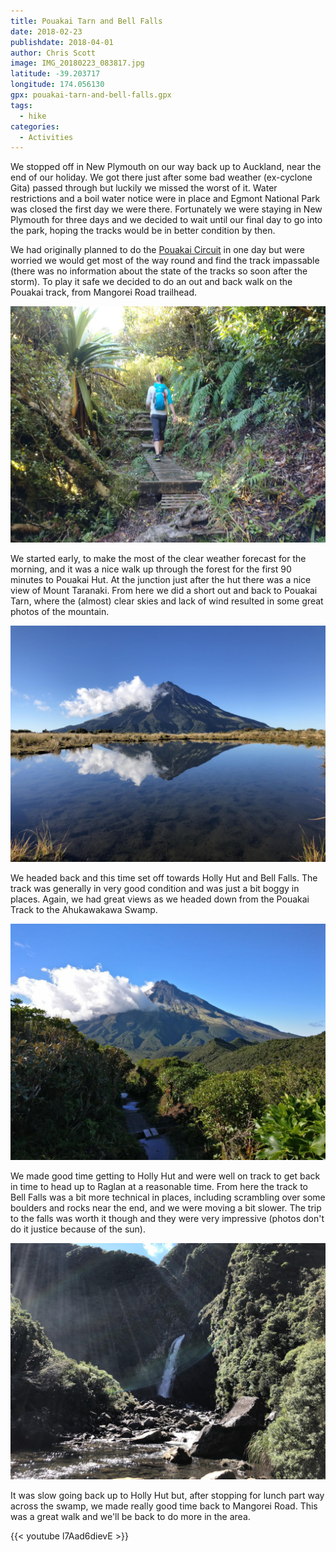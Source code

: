 ```yaml
---
title: Pouakai Tarn and Bell Falls
date: 2018-02-23
publishdate: 2018-04-01
author: Chris Scott
image: IMG_20180223_083817.jpg
latitude: -39.203717
longitude: 174.056130
gpx: pouakai-tarn-and-bell-falls.gpx
tags:
  - hike
categories:
  - Activities
---
```


We stopped off in New Plymouth on our way back up to Auckland, near the end of our holiday.
We got there just after some bad weather (ex-cyclone Gita) passed through but luckily we missed the worst of it.
Water restrictions and a boil water notice were in place and Egmont National Park was closed the first day we were there.
Fortunately we were staying in New Plymouth for three days and we decided to wait until our final day to go into the park, hoping the tracks would be in better condition by then.

We had originally planned to do the [Pouakai Circuit](http://www.doc.govt.nz/parks-and-recreation/places-to-go/taranaki/places/egmont-national-park/things-to-do/tracks/pouakai-circuit/) in one day but were worried we would get most of the way round and find the track impassable (there was no information about the state of the tracks so soon after the storm).
To play it safe we decided to do an out and back walk on the Pouakai track, from Mangorei Road trailhead.

![Walking up through the forest](IMG_20180223_081251.jpg)

We started early, to make the most of the clear weather forecast for the morning, and it was a nice walk up through the forest for the first 90 minutes to Pouakai Hut.
At the junction just after the hut there was a nice view of Mount Taranaki.
From here we did a short out and back to Pouakai Tarn, where the (almost) clear skies and lack of wind resulted in some great photos of the mountain.

![Mount Taranaki and Pouakai Tarn](IMG_1002.JPG)

We headed back and this time set off towards Holly Hut and Bell Falls.
The track was generally in very good condition and was just a bit boggy in places.
Again, we had great views as we headed down from the Pouakai Track to the Ahukawakawa Swamp.

![On the way towards Holly Hut and Bell Falls](IMG_20180223_093307.jpg)

We made good time getting to Holly Hut and were well on track to get back in time to head up to Raglan at a reasonable time.
From here the track to Bell Falls was a bit more technical in places, including scrambling over some boulders and rocks near the end, and we were moving a bit slower.
The trip to the falls was worth it though and they were very impressive (photos don't do it justice because of the sun).

![Bell Falls](IMG_1015.JPG)

It was slow going back up to Holly Hut but, after stopping for lunch part way across the swamp, we made really good time back to Mangorei Road.
This was a great walk and we'll be back to do more in the area.

{{< youtube l7Aad6dievE >}}
